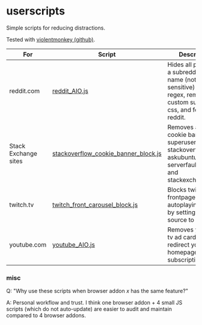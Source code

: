 # userscripts

Simple scripts for reducing distractions.

Tested with [violentmonkey (github)](https://github.com/violentmonkey/violentmonkey).

| For | Script      | Description |
| --- | ----------- | ----------- |
| reddit.com | [reddit_AIO.js](reddit_AIO.js) | Hides all posts from a subreddit by name (not case sensitive) or by regex, removes custom subreddit css, and force old reddit. |
| Stack Exchange sites | [stackoverflow_cookie_banner_block.js](stackoverflow_cookie_banner_block.js) | Removes accept cookie banner from superuser.com, stackoverflow.com, askubuntu.com, serverfault.com and stackexchange.com |
| twitch.tv | [twitch_front_carousel_block.js](twitch_front_carousel_block.js) | Blocks twitch frontpage autoplaying stream by setting its source to null. |
| youtube.com | [youtube_AIO.js](youtube_AIO.js) | Removes youtube tv ad card and auto redirect youtube homepage to subscriptions. |


### misc
Q: "Why use these scripts when browser addon *x* has the same feature?"

A: Personal workflow and trust. I think one browser addon + 4 small JS scripts (which do not auto-update) are easier to audit and maintain compared to 4 browser addons.